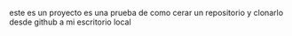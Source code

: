este es un proyecto es una prueba de como cerar un repositorio y clonarlo desde github a mi escritorio local   
